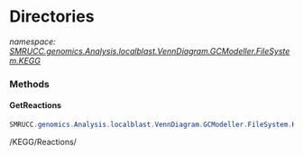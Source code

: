 ﻿# Directories
_namespace: [SMRUCC.genomics.Analysis.localblast.VennDiagram.GCModeller.FileSystem.KEGG](./index.md)_





### Methods

#### GetReactions
```csharp
SMRUCC.genomics.Analysis.localblast.VennDiagram.GCModeller.FileSystem.KEGG.Directories.GetReactions
```
/KEGG/Reactions/


